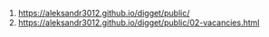 1. <https://aleksandr3012.github.io/digget/public/>
1. <https://aleksandr3012.github.io/digget/public/02-vacancies.html>